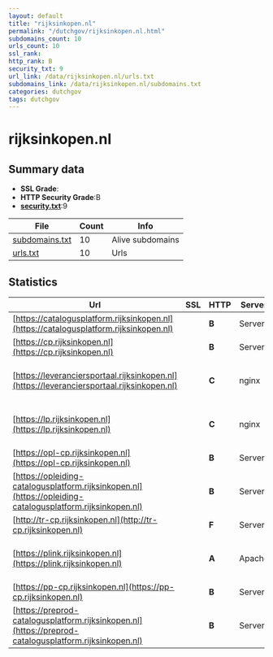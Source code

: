 ```yaml
---
layout: default
title: "rijksinkopen.nl"
permalink: "/dutchgov/rijksinkopen.nl.html"
subdomains_count: 10
urls_count: 10
ssl_rank: 
http_rank: B
security_txt: 9
url_link: /data/rijksinkopen.nl/urls.txt
subdomains_link: /data/rijksinkopen.nl/subdomains.txt
categories: dutchgov
tags: dutchgov
---
```



# rijksinkopen.nl
## Summary data


 - **SSL Grade**:
 - **HTTP Security Grade**:B
 - **[security.txt](https://www.digitaleoverheid.nl/nieuws/standaard-security-txt-nu-verplicht-voor-overheid/)**:9


| File       | Count | Info |
|------------|-------|------|
|[subdomains.txt](/DutchGovScope/data/rijksinkopen.nl/subdomains.txt)|10|Alive subdomains|
|[urls.txt](/DutchGovScope/data/rijksinkopen.nl/urls.txt)|10|Urls|


## Statistics


| Url | SSL | HTTP | Server | Cookie | HSTS | CORS | CTO | CSP | XFO | XXP | RP |FP| Tech |Title |
|--------|-------|-------|------|------|------|------|------|------|------|------|------|------|------|------|
|[https://catalogusplatform.rijksinkopen.nl](https://catalogusplatform.rijksinkopen.nl)| | **B**|Server|:warning: |:white_check_mark: | | | :white_check_mark:| | | :white_check_mark: | |HSTS||
|[https://cp.rijksinkopen.nl](https://cp.rijksinkopen.nl)| | **B**|Server|:warning: |:white_check_mark: | | | :white_check_mark:| | | :white_check_mark: | |HSTS||
|[https://leveranciersportaal.rijksinkopen.nl](https://leveranciersportaal.rijksinkopen.nl)| | **C**|nginx|:o: |:white_check_mark: | | |:warning: | :white_check_mark: | | :white_check_mark: | |HSTS Microsoft ASP.NET Nginx|Leveranciersport...|
|[https://lp.rijksinkopen.nl](https://lp.rijksinkopen.nl)| | **C**|nginx|:o: |:white_check_mark: | | |:warning: | :white_check_mark: | | :white_check_mark: | |HSTS Microsoft ASP.NET Nginx|Leveranciersport...|
|[https://opl-cp.rijksinkopen.nl](https://opl-cp.rijksinkopen.nl)| | **B**|Server|:warning: |:white_check_mark: | | | :white_check_mark:| | | :white_check_mark: | |HSTS||
|[https://opleiding-catalogusplatform.rijksinkopen.nl](https://opleiding-catalogusplatform.rijksinkopen.nl)| | **B**|Server|:warning: |:white_check_mark: | | | :white_check_mark:| | | :white_check_mark: | |HSTS||
|[http://tr-cp.rijksinkopen.nl](http://tr-cp.rijksinkopen.nl)| | **F**|Server| | | | | | | | :white_check_mark: | |||
|[https://plink.rijksinkopen.nl](https://plink.rijksinkopen.nl)| | **A**|Apache| |:white_check_mark: | | |:warning: | :white_check_mark: | :white_check_mark: | :white_check_mark: | :white_check_mark: |Apache HTTP Server HSTS||
|[https://pp-cp.rijksinkopen.nl](https://pp-cp.rijksinkopen.nl)| | **B**|Server|:warning: |:white_check_mark: | | | :white_check_mark:| | | :white_check_mark: | |HSTS||
|[https://preprod-catalogusplatform.rijksinkopen.nl](https://preprod-catalogusplatform.rijksinkopen.nl)| | **B**|Server|:warning: |:white_check_mark: | | | :white_check_mark:| | | :white_check_mark: | |HSTS||


